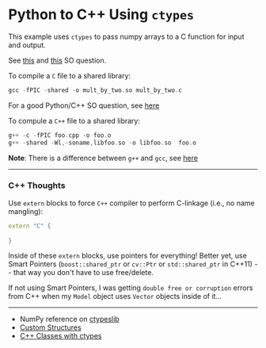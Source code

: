 Python to C++ Using `ctypes`
============================

This example uses `ctypes` to pass numpy arrays to a C function for input and output.

See [this](http://stackoverflow.com/questions/5862915/passing-numpy-arrays-to-a-c-function-for-input-and-output) and [this](http://stackoverflow.com/questions/14341549/passing-a-set-of-numpy-arrays-into-c-function-for-input-and-output) SO question.

To compile a `C` file to a shared library:
```C
gcc -fPIC -shared -o mult_by_two.so mult_by_two.c
```

For a good Python/C++ SO question, see [here](http://stackoverflow.com/questions/145270/calling-c-c-from-python)

To compule a `C++` file to a shared library:
```C++
g++ -c -fPIC foo.cpp -o foo.o
g++ -shared -Wl,-soname,libfoo.so -o libfoo.so  foo.o
```

**Note**: There is a difference between `g++` and `gcc`, see [here](http://stackoverflow.com/a/172592)

--------------------------------------------------------

### C++ Thoughts ###

Use `extern` blocks to force `C++` compiler to perform C-linkage (i.e., no name mangling):

```C++
extern "C" {
    
}
```

Inside of these `extern` blocks, use pointers for everything! Better yet, use Smart Pointers (`boost::shared_ptr` or `cv::Ptr` or `std::shared_ptr` in C++11) -- that way you don't have to use free/delete.

If not using Smart Pointers, I was getting `double free or corruption` errors from C++ when my `Model` object uses `Vector` objects inside of it...

--------------------------------------------------------

- NumPy reference on [ctypeslib](http://docs.scipy.org/doc/numpy/reference/routines.ctypeslib.html)
- [Custom Structures](http://stackoverflow.com/questions/15667361/callback-with-custom-types-in-python-ctypes)
- [C++ Classes with ctypes](http://stackoverflow.com/questions/1615813/how-to-use-c-classes-with-ctypes)